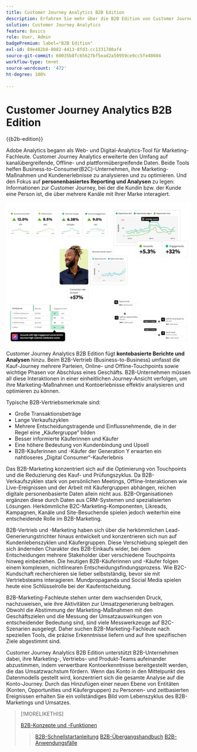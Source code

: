 ```yaml
---
title: Customer Journey Analytics B2B Edition
description: Erfahren Sie mehr über die B2B Edition von Customer Journey Analytics.
solution: Customer Journey Analytics
feature: Basics
role: User, Admin
badgePremium: label="B2B Edition"
exl-id: 89e482b8-8082-4413-8fd3-cc1331780af4
source-git-commit: 60035b8fc65627bf5ead2a50959ce9cc5fe48604
workflow-type: tm+mt
source-wordcount: '472'
ht-degree: 100%

---
```



# Customer Journey Analytics B2B Edition

{{b2b-edition}}

Adobe Analytics begann als Web- und Digital-Analytics-Tool für Marketing-Fachleute. Customer Journey Analytics erweiterte den Umfang auf kanalübergreifende, Offline- und plattformübergreifende Daten.  Beide Tools helfen Business-to-Consumer(B2C)-Unternehmen, ihre Marketing-Maßnahmen und Kundenerlebnisse zu analysieren und zu optimieren. Und den Fokus auf **personenbasiertes Reporting und Analysen** zu legen: Informationen zur Customer Journey, bei der die Kundin bzw. der Kunde eine Person ist, die über mehrere Kanäle mit Ihrer Marke interagiert.

![B2B-Hero-Image](assets/b2b-image.png)
Customer Journey Analytics B2B Edition fügt **kontobasierte Berichte und Analysen** hinzu. Beim B2B-Vertrieb (Business-to-Business) umfasst die Kauf-Journey mehrere Parteien, Online- und Offline-Touchpoints sowie wichtige Phasen vor Abschluss eines Geschäfts. B2B-Unternehmen müssen all diese Interaktionen in einer einheitlichen Journey-Ansicht verfolgen, um ihre Marketing-Maßnahmen und Kontoerlebnisse effektiv analysieren und optimieren zu können.

Typische B2B-Vertriebsmerkmale sind:

* Große Transaktionsbeträge
* Lange Verkaufszyklen
* Mehrere Entscheidungstragende und Einflussnehmende, die in der Regel eine „Käufergruppe“ bilden
* Besser informierte Käuferinnen und Käufer
* Eine höhere Bedeutung von Kundenbindung und Upsell
* B2B-Käuferinnen und -Käufer der Generation Y erwarten ein nahtloseres „Digital Consumer“-Kauferlebnis

Das B2B-Marketing konzentriert sich auf die Optimierung von Touchpoints und die Reduzierung des Kauf- und Prüfungszyklus. Da B2B-Verkaufszyklen stark von persönlichen Meetings, Offline-Interaktionen wie Live-Ereignissen und der Arbeit mit Käufergruppen abhängen, reichen digitale personenbasierte Daten allein nicht aus. B2B-Organisationen ergänzen diese durch Daten aus CRM-Systemen und spezialisierten Lösungen. Herkömmliche B2C-Marketing-Komponenten, Likreads, Kampagnen, Kanäle und Site-Besuchende spielen jedoch weiterhin eine entscheidende Rolle im B2B-Marketing.

B2B-Vertrieb und -Marketing haben sich über die herkömmlichen Lead-Generierungstrichter hinaus entwickelt und konzentrieren sich nun auf Kundenlebenszyklen und Käufergruppen. Diese Verschiebung spiegelt den sich ändernden Charakter des B2B-Einkaufs wider, bei dem Entscheidungen mehrere Stakeholder über verschiedene Touchpoints hinweg einbeziehen. Die heutigen B2B-Käuferinnen und -Käufer folgen einem komplexen, nichtlinearen Entscheidungsfindungsprozess. Wie B2C-Kundschaft recherchieren sie lieber selbstständig, bevor sie mit Vertriebsteams interagieren. Mundpropaganda und Social Media spielen heute eine Schlüsselrolle bei der Kaufentscheidung.

B2B-Marketing-Fachleute stehen unter dem wachsenden Druck, nachzuweisen, wie ihre Aktivitäten zur Umsatzgenerierung beitragen.  Obwohl die Abstimmung der Marketing-Maßnahmen mit den Geschäftszielen und die Messung der Umsatzauswirkungen von entscheidender Bedeutung sind, sind viele Messwerkzeuge auf B2C-Szenarien ausgelegt. Daher suchen B2B-Marketing-Fachleute nach speziellen Tools, die präzise Erkenntnisse liefern und auf ihre spezifischen Ziele abgestimmt sind.

Customer Journey Analytics B2B Edition unterstützt B2B-Unternehmen dabei, ihre Marketing-, Vertriebs- und Produkt-Teams aufeinander abzustimmen, indem verwertbare Kontoerkenntnisse bereitgestellt werden, die das Umsatzwachstum fördern. Wenn das Konto in den Mittelpunkt des Datenmodells gestellt wird, konzentriert sich die gesamte Analyse auf die Konto-Journey. Durch das Hinzufügen einer neuen Ebene von Entitäten (Konten, Opportunities und Käufergruppen) zu Personen- und zeitbasierten Ereignissen erhalten Sie ein vollständiges Bild vom Lebenszyklus des B2B-Marketings und Umsatzes.


>[!MORELIKETHIS]
>
>[B2B-Konzepte und -Funktionen](cja-b2b-concepts-features.md)
>>[B2B-Schnellstartanleitung](cja-b2b-quick-start-guide.md)
>>[B2B-Übergangshandbuch](cja-b2b-transition.md)
>>[B2B-Anwendungsfälle](/help/use-cases/b2b/b2b-edition/use-cases-overview.md)
>

